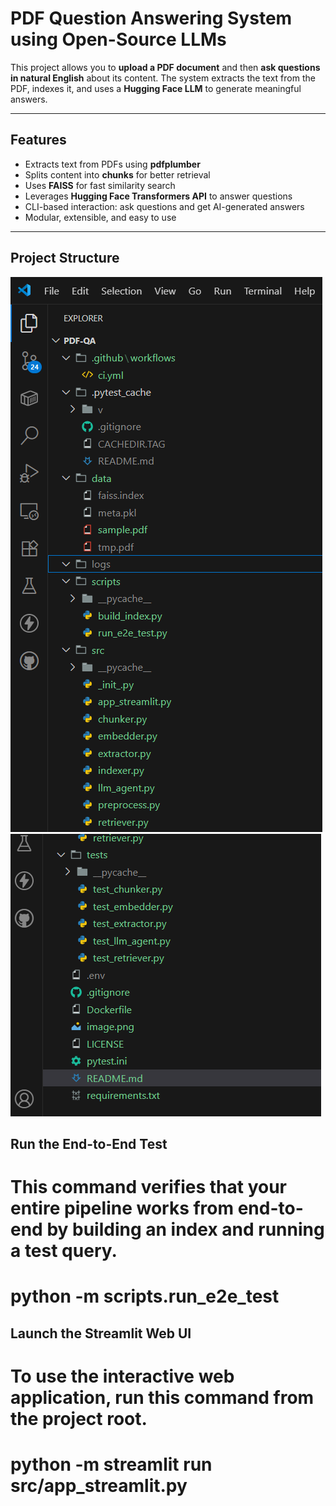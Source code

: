 #  PDF Question Answering System using Open-Source LLMs

This project allows you to **upload a PDF document** and then **ask questions in natural English** about its content.
The system extracts the text from the PDF, indexes it, and uses a **Hugging Face LLM** to generate meaningful answers.

---
##  Features
- Extracts text from PDFs using **pdfplumber**
- Splits content into **chunks** for better retrieval
- Uses **FAISS** for fast similarity search
- Leverages **Hugging Face Transformers API** to answer questions
- CLI-based interaction: ask questions and get AI-generated answers
- Modular, extensible, and easy to use

---
##  Project Structure

![alt text](image.png)
![alt text](image-1.png)

## Run the End-to-End Test
#  This command verifies that your entire pipeline works from end-to-end by building an index and running a test query.
#  python -m scripts.run_e2e_test

## Launch the Streamlit Web UI
#  To use the interactive web application, run this command from the project root.
#  python -m streamlit run src/app_streamlit.py